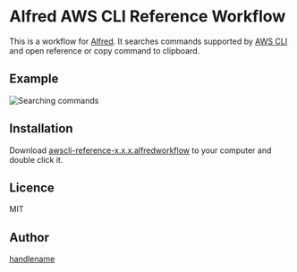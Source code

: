 # Alfred AWS CLI Reference Workflow

This is a workflow for [Alfred](http://www.alfredapp.com/).
It searches commands supported by [AWS CLI](https://aws.amazon.com/cli/?nc1=h_ls) and open reference or copy command to clipboard.

## Example

![Searching commands](https://cloud.githubusercontent.com/assets/115636/25463718/14aea92e-2b33-11e7-8c95-15f11a5178a8.png)

## Installation

Download [awscli-reference-x.x.x.alfredworkflow](https://github.com/handlename/alfred-awscli-reference-workflow/releases) to your computer and double click it.

## Licence

MIT

## Author

[handlename](https://github.com/handlename)
